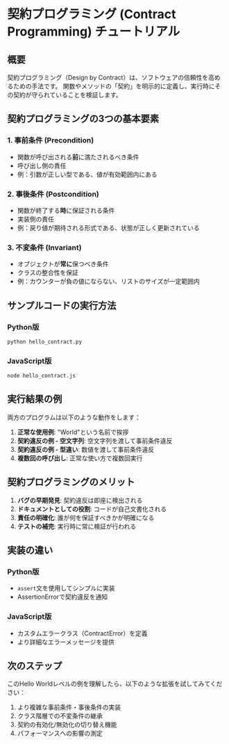 # 契約プログラミング (Contract Programming) チュートリアル

## 概要

契約プログラミング（Design by Contract）は、ソフトウェアの信頼性を高めるための手法です。
関数やメソッドの「契約」を明示的に定義し、実行時にその契約が守られていることを検証します。

## 契約プログラミングの3つの基本要素

### 1. 事前条件 (Precondition)
- 関数が呼び出される**前**に満たされるべき条件
- 呼び出し側の責任
- 例：引数が正しい型である、値が有効範囲内にある

### 2. 事後条件 (Postcondition)
- 関数が終了する**時**に保証される条件
- 実装側の責任
- 例：戻り値が期待される形式である、状態が正しく更新されている

### 3. 不変条件 (Invariant)
- オブジェクトが**常に**保つべき条件
- クラスの整合性を保証
- 例：カウンターが負の値にならない、リストのサイズが一定範囲内

## サンプルコードの実行方法

### Python版
```bash
python hello_contract.py
```

### JavaScript版
```bash
node hello_contract.js
```

## 実行結果の例

両方のプログラムは以下のような動作をします：

1. **正常な使用例**: "World"という名前で挨拶
2. **契約違反の例 - 空文字列**: 空文字列を渡して事前条件違反
3. **契約違反の例 - 型違い**: 数値を渡して事前条件違反
4. **複数回の呼び出し**: 正常な使い方で複数回実行

## 契約プログラミングのメリット

1. **バグの早期発見**: 契約違反は即座に検出される
2. **ドキュメントとしての役割**: コードが自己文書化される
3. **責任の明確化**: 誰が何を保証すべきかが明確になる
4. **テストの補完**: 実行時に常に検証が行われる

## 実装の違い

### Python版
- `assert`文を使用してシンプルに実装
- AssertionErrorで契約違反を通知

### JavaScript版
- カスタムエラークラス（ContractError）を定義
- より詳細なエラーメッセージを提供

## 次のステップ

このHello Worldレベルの例を理解したら、以下のような拡張を試してみてください：

1. より複雑な事前条件・事後条件の実装
2. クラス階層での不変条件の継承
3. 契約の有効化/無効化の切り替え機能
4. パフォーマンスへの影響の測定